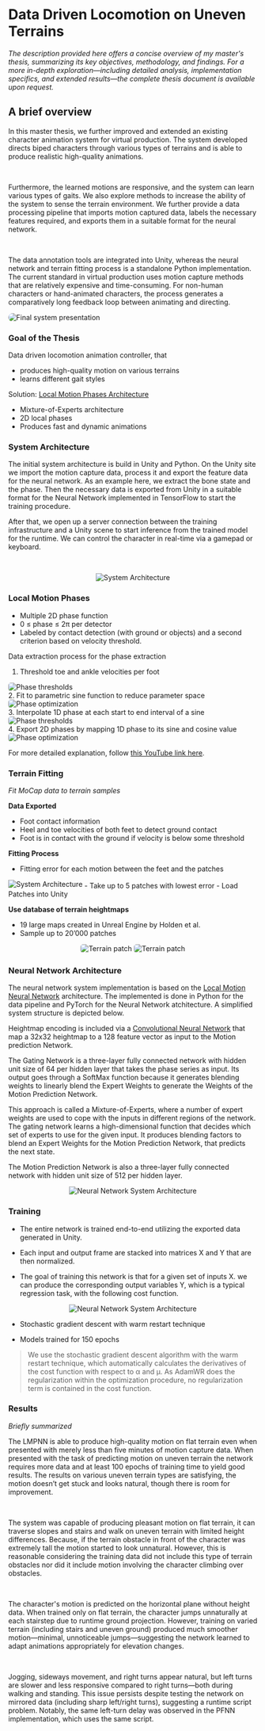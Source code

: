# Data Driven Locomotion on Uneven Terrains

_The description provided here offers a concise overview of my master's thesis, summarizing its key objectives, methodology, and findings. For a more in-depth exploration—including detailed analysis, implementation specifics, and extended results—the complete thesis document is available upon request._

## A brief overview

<p> In this master thesis, we further improved and extended an existing character animation system for virtual production. The system developed directs biped characters through various types of terrains and is able to produce realistic high-quality animations.</p> <br>

<p> Furthermore, the learned motions are responsive, and the system can learn various types of gaits. We also explore methods to increase the ability of the system to sense the terrain environment. We further provide a data processing pipeline that imports motion captured data, labels the necessary features required, and exports them in a suitable format for the neural network. </p> <br>

<p>The data annotation tools are integrated into Unity, whereas the neural network and terrain fitting process is a standalone Python implementation. The current standard in virtual production uses motion capture methods that are relatively expensive and time-consuming. For non-human characters or hand-animated characters, the process generates a comparatively long feedback loop between animating and directing.</p>

<img class="w-full md:w-1/2"  style="overflow:hidden;  display: block; margin: 0 auto; border-radius: 20px" src="../images/master_thesis_pfnn1.gif" alt="Final system presentation" />

### Goal of the Thesis

Data driven locomotion animation controller, that

- produces high-quality motion on various terrains
- learns different gait styles

Solution: [Local Motion Phases Architecture](https://www.ipab.inf.ed.ac.uk/cgvu/basketball.pdf)

- Mixture-of-Experts architecture
- 2D local phases
- Produces fast and dynamic animations

### System Architecture

<p>The initial system architecture is build in Unity and Python. On the Unity site we import the motion capture data, process it and export the feature data for the neural network. As an example here, we extract the bone state and the phase. Then the necessary data is exported from Unity in a suitable format for the Neural Network implemented in TensorFlow to start the training procedure. </p>

<p>After that, we open up a server connection between the training infrastructure and a Unity scene to start inference from the trained model for the runtime.
We can control the character in real-time via a gamepad or keyboard. </p> <br>

<p align="center" >
  <img class="w-full md:w-1/2" style="overflow:hidden;" src="../images/master_thesis_system.avif" alt="System Architecture"/>
</p>

### Local Motion Phases

- Multiple 2D phase function
- 0 ≤ phase ≤ 2π per detector
- Labeled by contact detection (with ground or objects) and a second criterion based on velocity threshold.

Data extraction process for the phase extraction

1. Threshold  toe and ankle velocities per foot
<img class="w-full md:w-1/2"  style="overflow:hidden;  display: block; margin: 0 auto; border-radius: 5px" src="../images/phase_threshold_0.gif" alt="Phase thresholds" />
2. Fit to parametric sine function to reduce parameter space
<img class="w-full md:w-1/2"  style="overflow:hidden;  display: block; margin: 0 auto; border-radius: 5px" src="../images/phase_optim0.gif" alt="Phase optimization" />
3. Interpolate 1D phase at each start to end interval of a sine
<img class="w-full md:w-1/2"  style="overflow:hidden;  display: block; margin: 0 auto; border-radius: 5px" src="../images/phase_interpolate.avif" alt="Phase thresholds" />
4. Export 2D phases by mapping 1D phase to its sine and cosine value
<img class="w-full md:w-1/2"  style="overflow:hidden;  display: block; margin: 0 auto; border-radius: 5px" src="../images/dataexp_viking_skelOnly.gif" alt="Phase optimization" />

For more detailed explanation, follow [this YouTube link here](https://youtu.be/Rzj3k3yerDk?feature=shared&t=85).

### Terrain Fitting

_Fit MoCap data to terrain samples_

**Data Exported**

- Foot contact information
- Heel and toe velocities of both feet to detect ground contact
- Foot is in contact with the ground if velocity is below some threshold

**Fitting Process**

- Fitting error for each motion between the feet and the patches
<img class="w-auto m-l-2" style="overflow:hidden;" style="overflow:hidden;  display: block; margin: 0 auto; border-radius: 5px" src="../images/master_thesis_terrain_fitting.png" alt="System Architecture"/>
- Take up to 5 patches with lowest error
- Load Patches into Unity

**Use database of terrain heightmaps**

- 19 large maps created in Unreal Engine by Holden et al.
- Sample up to 20’000 patches

<p align="center" >
  <img class="w-full md:w-1/3"  style="overflow:hidden; margin: 0 auto; border-radius: 5px" src="../images/terrain_patch_0.avif" alt="Terrain patch" />
  <img class="w-full md:w-1/3"  style="overflow:hidden; margin: 0 auto; border-radius: 5px" src="../images/terrain_patch_1.avif" alt="Terrain patch" />
</p>

### Neural Network Architecture

The neural network system implementation is based on the [Local Motion Neural Network](https://www.ipab.inf.ed.ac.uk/cgvu/basketball.pdf) architecture. The implemented is done in Python for the data pipeline and PyTorch for the Neural Network atchitecture. A simplified system structure is depicted below. <br>

Heightmap encoding is included via a [Convolutional Neural Network](https://en.wikipedia.org/wiki/Convolutional_neural_network) that map a 32x32 heightmap to a 128 feature vector as input to the Motion prediction Network. <br>

The Gating Network is a three-layer fully connected network with hidden unit size of 64 per hidden layer that takes the phase series as input.
Its output goes through a SoftMax function because it generates blending weights to linearly blend the Expert Weights to generate the Weights of the Motion Prediction Network.

This approach is called a Mixture-of-Experts, where a number of expert weights are used to cope with the inputs in different regions of the network.
The gating network learns a high-dimensional function that decides which set of experts to use for the given input. It produces blending factors to blend an Expert Weights for the Motion Prediction Network, that predicts the next state.

The Motion Prediction Network is also a three-layer fully connected network with hidden unit size of 512 per hidden layer.

<p align="center" >
  <img class="w-full md:w-1/2" style="overflow:hidden;" src="../images/master_thesis_lmnn.png" alt="Neural Network System Architecture"/>
</p>

### Training

- The entire network is trained end-to-end utilizing the exported data generated in Unity.
- Each input and output frame are stacked into matrices X and Y that are then normalized.

- The goal of training this network is that for a given set of inputs X. we can produce the corresponding output variables Y, which is a typical regression task, with the following cost function.

<p align="center" >
  <img class="w-full md:w-1/2" style="overflow:hidden;" src="../images/master_thesis_cost_function.avif" alt="Neural Network System Architecture"/>
</p>

- Stochastic gradient descent with warm restart technique

- Models trained for 150 epochs

> We use the stochastic gradient descent algorithm with the warm restart technique, which automatically calculates the derivatives of the cost function with respect to α and µ. As AdamWR does the regularization within the optimization procedure, no regularization term is contained in the cost function.

### Results

_Briefly summarized_

<p> The LMPNN is able to produce high-quality motion on flat terrain even when presented with
merely less than five minutes of motion capture data. When presented with the task of predicting
motion on uneven terrain the network requires more data and at least 100 epochs of training
time to yield good results. The results on various uneven terrain types are satisfying, the motion
doesn’t get stuck and looks natural, though there is room for improvement. </p> <br>

<p> The system was capable of producing pleasant motion on flat terrain, it can traverse slopes and
stairs and walk on uneven terrain with limited height differences. Because, if the terrain obstacle
in front of the character was extremely tall the motion started to look unnatural. However, this
is reasonable considering the training data did not include this type of terrain obstacles nor did
it include motion involving the character climbing over obstacles. </p> <br>

<p>The character's motion is predicted on the horizontal plane without height data. When trained only on flat terrain, the character jumps unnaturally at each stairstep due to runtime ground projection. However, training on varied terrain (including stairs and uneven ground) produced much smoother motion—minimal, unnoticeable jumps—suggesting the network learned to adapt animations appropriately for elevation changes. </p> <br>

<p>Jogging, sideways movement, and right turns appear natural, but left turns are slower and less responsive compared to right turns—both during walking and standing. This issue persists despite testing the network on mirrored data (including sharp left/right turns), suggesting a runtime script problem. Notably, the same left-turn delay was observed in the PFNN implementation, which uses the same script. </p> <br>

